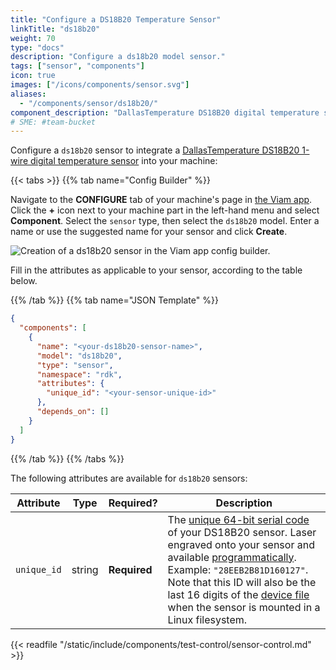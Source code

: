 ```yaml
---
title: "Configure a DS18B20 Temperature Sensor"
linkTitle: "ds18b20"
weight: 70
type: "docs"
description: "Configure a ds18b20 model sensor."
tags: ["sensor", "components"]
icon: true
images: ["/icons/components/sensor.svg"]
aliases:
  - "/components/sensor/ds18b20/"
component_description: "DallasTemperature DS18B20 digital temperature sensor."
# SME: #team-bucket
---
```


Configure a `ds18b20` sensor to integrate a [DallasTemperature DS18B20 1-wire digital temperature sensor](https://www.adafruit.com/product/381) into your machine:

{{< tabs >}}
{{% tab name="Config Builder" %}}

Navigate to the **CONFIGURE** tab of your machine's page in [the Viam app](https://app.viam.com).
Click the **+** icon next to your machine part in the left-hand menu and select **Component**.
Select the `sensor` type, then select the `ds18b20` model.
Enter a name or use the suggested name for your sensor and click **Create**.

![Creation of a ds18b20 sensor in the Viam app config builder.](/components/sensor/ds18b20-sensor-ui-config.png)

Fill in the attributes as applicable to your sensor, according to the table below.

{{% /tab %}}
{{% tab name="JSON Template" %}}

```json {class="line-numbers linkable-line-numbers"}
{
  "components": [
    {
      "name": "<your-ds18b20-sensor-name>",
      "model": "ds18b20",
      "type": "sensor",
      "namespace": "rdk",
      "attributes": {
        "unique_id": "<your-sensor-unique-id>"
      },
      "depends_on": []
    }
  ]
}
```

{{% /tab %}}
{{% /tabs %}}

The following attributes are available for `ds18b20` sensors:

<!-- prettier-ignore -->
| Attribute | Type | Required? | Description |
| --------- | ---- | --------- | ----------  |
| `unique_id`  | string | **Required** | The [unique 64-bit serial code](https://www.analog.com/media/en/technical-documentation/data-sheets/ds18b20.pdf) of your DS18B20 sensor. Laser engraved onto your sensor and available [programmatically](https://github.com/milesburton/Arduino-Temperature-Control-Library). Example: `"28EEB2B81D160127"`. Note that this ID will also be the last 16 digits of the [device file](https://en.wikipedia.org/wiki/Device_file) when the sensor is mounted in a Linux filesystem.  |

{{< readfile "/static/include/components/test-control/sensor-control.md" >}}
